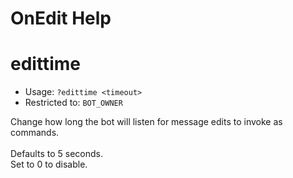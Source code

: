 # OnEdit Help

# edittime
 - Usage: `?edittime <timeout> `
 - Restricted to: `BOT_OWNER`

Change how long the bot will listen for message edits to invoke as commands.<br/><br/>Defaults to 5 seconds.<br/>Set to 0 to disable.

